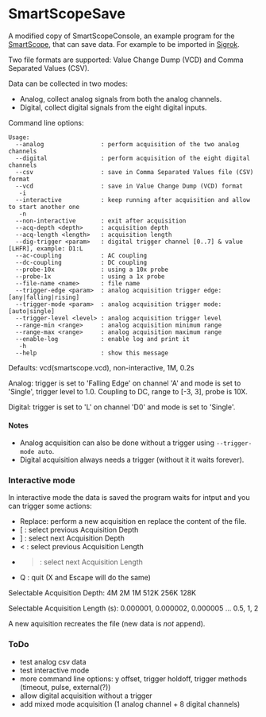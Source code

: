 # SmartScopeSave

A modified copy of SmartScopeConsole, an example program for the [SmartScope](https://www.lab-nation.com), that can save data. For example to be imported in [Sigrok](https://sigrok.org).

Two file formats are supported: Value Change Dump (VCD) and Comma Separated Values (CSV).

Data can be collected in two modes:

  * Analog, collect analog signals from both the analog channels.
  * Digital, collect digital signals from the eight digital inputs.


Command line options:

```
Usage:
  --analog                : perform acquisition of the two analog channels
  --digital               : perform acquisition of the eight digital channels
  --csv                   : save in Comma Separated Values file (CSV) format
  --vcd                   : save in Value Change Dump (VCD) format
   -i
  --interactive           : keep running after acquisition and allow to start another one
   -n
  --non-interactive       : exit after acquisition
  --acq-depth <depth>     : acquisition depth
  --acq-length <length>   : acquisition length
  --dig-trigger <param>   : digital trigger channel [0..7] & value [LHFR], example: D1:L
  --ac-coupling           : AC coupling
  --dc-coupling           : DC coupling
  --probe-10x             : using a 10x probe
  --probe-1x              : using a 1x probe
  --file-name <name>      : file name
  --trigger-edge <param>  : analog acquisition trigger edge: [any|falling|rising]
  --trigger-mode <param>  : analog acquisition trigger mode: [auto|single]
  --trigger-level <level> : analog acquisition trigger level
  --range-min <range>     : analog acquisition minimum range
  --range-max <range>     : analog acquisition maximum range
  --enable-log            : enable log and print it
   -h
  --help                  : show this message
```

Defaults: vcd(smartscope.vcd), non-interactive, 1M, 0.2s

Analog: trigger is set to 'Falling Edge' on channel 'A' and mode is set to 'Single', trigger level to 1.0. Coupling to DC, range to [-3, 3], probe is 10X.

Digital: trigger is set to 'L' on channel 'D0' and mode is set to 'Single'.

#### Notes

  * Analog acquisition can also be done without a trigger using `--trigger-mode auto`.
  * Digital acquisition always needs a trigger (without it it waits forever).


### Interactive mode

In interactive mode the data is saved the program waits for intput and you can trigger some actions:

  * Replace: perform a new acquisition en replace the content of the file.
  * [ : select previous Acquisition Depth
  * ] : select next Acquisition Depth
  * < : select previous Acquisition Length
  * > : select next Acquisition Length
  * Q : quit (X and Escape will do the same)


Selectable Acquisition Depth: 4M 2M 1M 512K 256K 128K

Selectable Acquisition Length (s): 0.000001, 0.000002, 0.000005 ... 0.5, 1, 2

A new aquisition recreates the file (new data is *not* append).

### ToDo
- test analog csv data 
- test interactive mode
- more command line options: y offset, trigger holdoff, trigger methods (timeout, pulse, external(?))
- allow digital acquisition without a trigger
- add mixed mode acquisition (1 analog channel + 8 digital channels)

